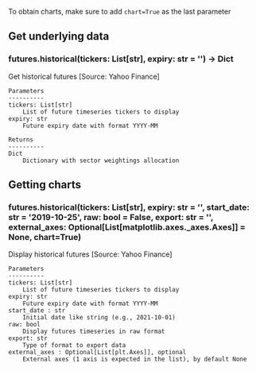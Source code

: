 To obtain charts, make sure to add `chart=True` as the last parameter

## Get underlying data 
### futures.historical(tickers: List[str], expiry: str = '') -> Dict

Get historical futures [Source: Yahoo Finance]

    Parameters
    ----------
    tickers: List[str]
        List of future timeseries tickers to display
    expiry: str
        Future expiry date with format YYYY-MM

    Returns
    ----------
    Dict
        Dictionary with sector weightings allocation

## Getting charts 
### futures.historical(tickers: List[str], expiry: str = '', start_date: str = '2019-10-25', raw: bool = False, export: str = '', external_axes: Optional[List[matplotlib.axes._axes.Axes]] = None, chart=True)

Display historical futures [Source: Yahoo Finance]

    Parameters
    ----------
    tickers: List[str]
        List of future timeseries tickers to display
    expiry: str
        Future expiry date with format YYYY-MM
    start_date : str
        Initial date like string (e.g., 2021-10-01)
    raw: bool
        Display futures timeseries in raw format
    export: str
        Type of format to export data
    external_axes : Optional[List[plt.Axes]], optional
        External axes (1 axis is expected in the list), by default None
